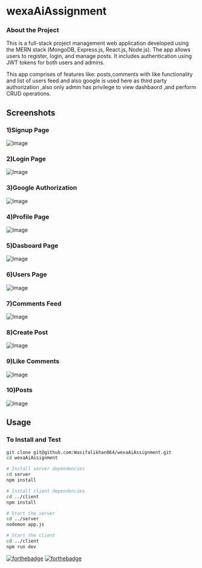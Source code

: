 # wexaAiAssignment

### About the Project

This is a full-stack project management web application developed using the MERN stack (MongoDB, Express.js, React.js, Node.js). The app allows users to register, login, and manage posts. It includes authentication using JWT tokens for both users and admins.

This app comprises of features like: posts,comments with like functionality and list of users feed and also google is used here as third party authorization ,also only admin has privilege to view dashbaord ,and perform CRUD operations.

## Screenshots
### 1)Signup Page

![Image](https://github.com/Wasifalikhan064/wexaAiAssignment/blob/main/client/public/signUp.PNG "Image")

### 2)Login Page

![Image](https://github.com/Wasifalikhan064/wexaAiAssignment/blob/main/client/public/LogIn.PNG "Image")

### 3)Google Authorization

![Image](https://github.com/Wasifalikhan064/wexaAiAssignment/blob/main/client/public/googleAuth.PNG "Image")

### 4)Profile Page

![Image](https://github.com/Wasifalikhan064/wexaAiAssignment/blob/main/client/public/profile.PNG "Image")

### 5)Dasboard Page

![Image](https://github.com/Wasifalikhan064/wexaAiAssignment/blob/main/client/public/dashbaord.PNG "Image")

### 6)Users Page

![Image](https://github.com/Wasifalikhan064/wexaAiAssignment/blob/main/client/public/userFeed.PNG "Image")


### 7)Comments Feed

![Image](https://github.com/Wasifalikhan064/wexaAiAssignment/blob/main/client/public/commentFeed.PNG "Image")

### 8)Create Post

![Image](https://github.com/Wasifalikhan064/wexaAiAssignment/blob/main/client/public/createPost.PNG "Image")

### 9)Like Comments

![Image](https://github.com/Wasifalikhan064/wexaAiAssignment/blob/main/client/public/comments.PNG "Image")

### 10)Posts

![Image](https://github.com/Wasifalikhan064/wexaAiAssignment/blob/main/client/public/postFeed.PNG "Image")


## Usage

### To Install and Test

```bash
git clone git@github.com:Wasifalikhan064/wexaAiAssignment.git
cd wexaAiAssignment
```

```bash
# Install server dependencies
cd server
npm install

# Install client dependencies
cd ../client
npm install

```

```bash
# Start the server
cd ../server
nodemon app.js

# Start the client
cd ../client
npm run dev

```

[![forthebadge](https://forthebadge.com/images/badges/built-with-love.svg)](https://forthebadge.com) [![forthebadge](https://forthebadge.com/images/badges/made-with-javascript.svg)](https://forthebadge.com)
